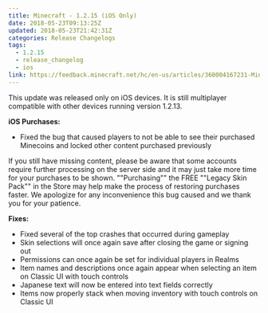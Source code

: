 ```yaml
---
title: Minecraft - 1.2.15 (iOS Only)
date: 2018-05-23T09:13:25Z
updated: 2018-05-23T21:42:31Z
categories: Release Changelogs
tags:
  - 1.2.15
  - release_changelog
  - ios
link: https://feedback.minecraft.net/hc/en-us/articles/360004167231-Minecraft-1-2-15-iOS-Only
---
```


This update was released only on iOS devices. It is still multiplayer compatible with other devices running version 1.2.13.  
  
**iOS Purchases:**

- Fixed the bug that caused players to not be able to see their purchased Minecoins and locked other content purchased previously

If you still have missing content, please be aware that some accounts require further processing on the server side and it may just take more time for your purchases to be shown. ""Purchasing"" the FREE ""Legacy Skin Pack"" in the Store may help make the process of restoring purchases faster. We apologize for any inconvenience this bug caused and we thank you for your patience.  
  
**Fixes:**

- Fixed several of the top crashes that occurred during gameplay
- Skin selections will once again save after closing the game or signing out
- Permissions can once again be set for individual players in Realms
- Item names and descriptions once again appear when selecting an item on Classic UI with touch controls
- Japanese text will now be entered into text fields correctly
- Items now properly stack when moving inventory with touch controls on Classic UI
